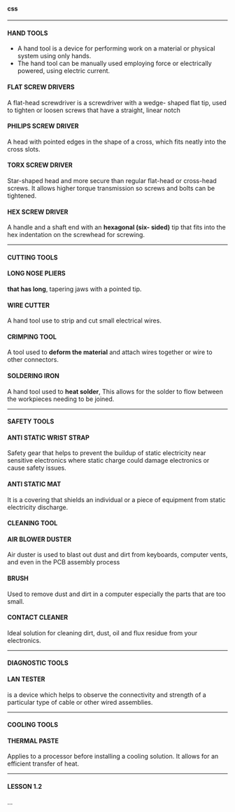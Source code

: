 #### css

___

#### HAND TOOLS
- A hand tool is a device for performing work on a material or physical system using only hands.
- The hand tool can be manually used employing force or electrically powered, using electric current.

#### FLAT SCREW DRIVERS
A flat-head screwdriver is a screwdriver with a wedge- shaped flat tip, used to tighten or loosen screws that have a straight, linear notch

####  PHILIPS SCREW DRIVER
A head with pointed edges in the shape of a cross, which fits neatly into the cross slots.

#### TORX SCREW DRIVER
Star-shaped head and more secure than regular flat-head or cross-head screws. It allows higher torque transmission so screws and bolts can be tightened.

#### HEX SCREW DRIVER
A handle and a shaft end with an **hexagonal (six- sided)** tip that fits into the hex indentation on the screwhead for screwing.

___

#### CUTTING TOOLS

#### LONG NOSE PLIERS
**that has long**, tapering
jaws with a pointed tip.

#### WIRE CUTTER
A hand tool use to strip and cut small electrical wires.

#### CRIMPING TOOL
A tool used to **deform the material** and attach wires together or wire to other connectors.

#### SOLDERING IRON
A hand tool used to **heat solder**, This allows for the solder to flow between the workpieces needing to be joined.

___

#### SAFETY TOOLS

#### ANTI STATIC WRIST STRAP
Safety gear that helps to prevent the buildup of static electricity near sensitive electronics where static charge could damage electronics or cause safety issues.

#### ANTI STATIC MAT
It is a covering that shields an individual or a piece of equipment from static electricity discharge.

#### CLEANING TOOL

#### AIR BLOWER DUSTER
Air duster is used to blast out dust and dirt from keyboards, computer vents, and even in the PCB assembly process

#### BRUSH
Used to remove dust and dirt in a computer especially the parts that are too small.

#### CONTACT CLEANER
Ideal solution for cleaning dirt, dust, oil and flux residue from your electronics.

___

#### DIAGNOSTIC TOOLS

#### LAN TESTER
is a device which helps to observe the connectivity and strength of a particular type of cable or other wired assemblies.

___

#### COOLING TOOLS

#### THERMAL PASTE
Applies to a processor before installing a cooling solution. It allows for an efficient transfer of heat.

___
#### LESSON 1.2

…
